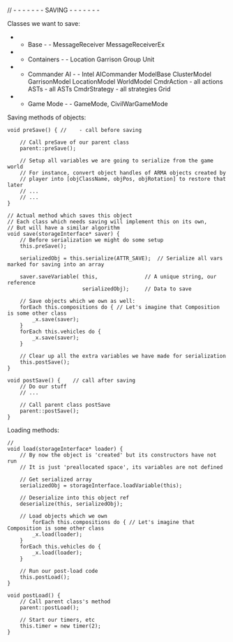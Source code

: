 // - - - - - - - SAVING - - - - - - -

Classes we want to save:

- - Base - -
MessageReceiver
MessageReceiverEx

- - Containers - - 
Location
Garrison
Group
Unit

- - Commander AI - - 
Intel
AICommander
ModelBase
ClusterModel
GarrisonModel
LocationModel
WorldModel
CmdrAction - all actions
ASTs - all ASTs
CmdrStrategy - all strategies
Grid

- - Game Mode - -
GameMode, CivilWarGameMode

Saving methods of objects:

```
void preSave() { //    - call before saving

    // Call preSave of our parent class
    parent::preSave();

    // Setup all variables we are going to serialize from the game world
    // For instance, convert object handles of ARMA objects created by
    // player into [objClassName, objPos, objRotation] to restore that later
    // ...
    // ...
}

// Actual method which saves this object
// Each class which needs saving will implement this on its own,
// But will have a similar algorithm
void save(storageInterface* saver) {
    // Before serialization we might do some setup
    this.preSave();
    
    serializedObj = this.serialize(ATTR_SAVE);  // Serialize all vars marked for saving into an array
    
    saver.saveVariable( this,               // A unique string, our reference
                        serializedObj);     // Data to save

    // Save objects which we own as well:
    forEach this.compositions do { // Let's imagine that Composition is some other class
        _x.save(saver);
    }
    forEach this.vehicles do {
        _x.save(saver);
    }

    // Clear up all the extra variables we have made for serialization
    this.postSave();
}

void postSave() {    // call after saving
    // Do our stuff
    // ...

    // Call parent class postSave
    parent::postSave();
}
```

Loading methods:

```
//
void load(storageInterface* loader) { 
    // By now the object is 'created' but its constructors have not run
    // It is just 'preallocated space', its variables are not defined
    
    // Get serialized array
    serializedObj = storageInterface.loadVariable(this);

    // Deserialize into this object ref
    deserialize(this, serializedObj);

    // Load objects which we own
        forEach this.compositions do { // Let's imagine that Composition is some other class
        _x.load(loader);
    }
    forEach this.vehicles do {
        _x.load(loader);
    }

    // Run our post-load code
    this.postLoad();
}

void postLoad() {
    // Call parent class's method
    parent::postLoad();

    // Start our timers, etc
    this.timer = new timer(2);
}
```